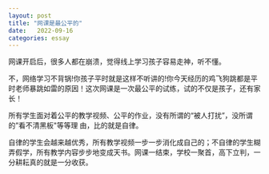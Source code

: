```yaml
---
layout: post
title: "网课是最公平的"
date:   2022-09-16
categories: essay
---
```


网课开启后，很多人都在崩溃，觉得线上学习孩子容易走神，听不懂。

不，网络学习不背锅!你孩子平时就是这样不听讲的!你今天经历的鸡飞狗跳都是平时老师暴跳如雷的原因！这次网课是一次最公平的试练，试的不仅是孩子，还有家长！

所有学生面对着公平的教学视频、公平的作业，没有所谓的“被人打扰”，没所谓的”看不清黑板"等等理
由，比的就是自律。

自律的学生会越来越优秀，所有教学视频一步一步消化成自己的；不自律的学生糊弄假学，所有教学内容步步地变成天书。网课一结束，学校一聚首，高下立判，一分耕耘真的就是一分收获。